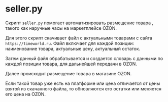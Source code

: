 # seller.py

Скрипт ``seller.py`` помогает автоматизировать размещение товара , такого как наручные часы на маркетплейсе OZON.

Для этого скрипт скачивает файл с актуальными товарами с сайта ``https://timeworld.ru``. Файл включает для каждой позиции: наименование товара, актуальные цену, актуальный остаток.

Затем данный файл обрабатывается и создается словарь с данными по каждой позиции товара, для дальнейшей передачи в OZON. 

Далее происходит размещение товара в магазине OZON. 

Если такой товар уже есть на платформе или цена отличается от цены взятой из скачанного файла, то обновляются его остатки или меняется его цена на OZON.
